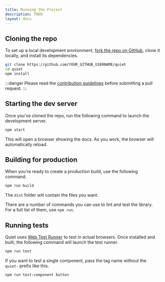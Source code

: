 ```yaml
---
title: Running the Project
description: TODO
layout: docs
---
```




## Cloning the repo

To set up a local development environment, [fork the repo on GitHub](https://github.com/quietui/quiet/fork), clone it locally, and install its dependencies.

```sh
git clone https://github.com/YOUR_GITHUB_USERNAME/quiet
cd quiet
npm install
```

:::danger
Please read the [contribution guidelines](/docs/developers/contributing) before submitting a pull request.
:::

## Starting the dev server

Once you've cloned the repo, run the following command to launch the development server.

```sh
npm start
```

This will open a browser showing the docs. As you work, the browser will automatically reload.

## Building for production

When you're ready to create a production build, use the following command.

```sh
npm run build
```

The `dist` folder will contain the files you want.

There are a number of commands you can use to lint and test the library. For a full list of them, use `npm run`.

## Running tests

Quiet uses [Web Test Runner](https://modern-web.dev/docs/test-runner/overview/) to test in actual browsers. Once installed and built, the following command will launch the test runner.

```sh
npm run test
```

If you want to test a single component, pass the tag name without the `quiet-` prefix like this.

```sh
npm run test:component button
```
